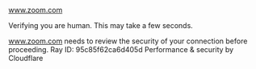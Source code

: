 www.zoom.com

Verifying you are human. This may take a few seconds.

www.zoom.com needs to review the security of your connection before proceeding.
Ray ID: 95c85f62ca6d405d
Performance & security by Cloudflare